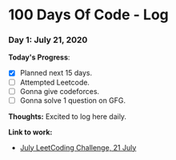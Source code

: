 # 100 Days Of Code - Log

### Day 1: July 21, 2020

**Today's Progress**: 
- [x] Planned next 15 days.
- [ ] Attempted Leetcode.
- [ ] Gonna give codeforces.
- [ ] Gonna solve 1 question on GFG.

**Thoughts:** Excited to log here daily.

**Link to work:** 
* [July LeetCoding Challenge, 21 July](https://leetcode.com/explore/challenge/card/july-leetcoding-challenge/546/week-3-july-15th-july-21st/3397/)
